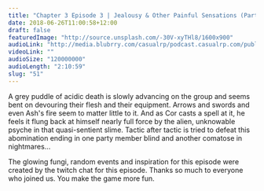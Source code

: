 ```yaml
---
title: "Chapter 3 Episode 3 | Jealousy & Other Painful Sensations (Part 1)"
date: 2018-06-26T11:00:58+12:00
draft: false
featuredImage: "http://source.unsplash.com/-30V-xyTHl8/1600x900"
audioLink: "http://media.blubrry.com/casualrp/podcast.casualrp.com/public/Chapter%203%20Ep.%203%20_%20Jealousy%20and%20Other%20Painful%20Sensations%20(Part%201).mp3"
videoLink: ""
audioSize: "120000000"
audioLength: "2:10:59"
slug: "51"
---
```


A grey puddle of acidic death is slowly advancing on the group and seems bent on devouring their flesh and their equipment. Arrows and swords and even Ash's fire seem to matter little to it. And as Cor casts a spell at it, he feels it flung back at himself nearly full force by the alien, unknowable psyche in that quasi-sentient slime. Tactic after tactic is tried to defeat this abomination ending in one party member blind and another comatose in nightmares...

The glowing fungi, random events and inspiration for this episode were created by the twitch chat for this episode. Thanks so much to everyone who joined us. You make the game more fun.
